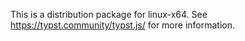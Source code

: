 This is a distribution package for linux-x64.
See https://typst.community/typst.js/ for more information.
